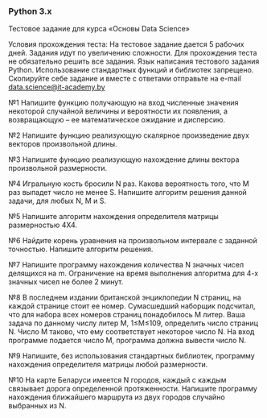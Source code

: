 ### Python 3.x

Тестовое задание для курса «Основы Data Science»
 
Условия прохождения теста:
На тестовое задание дается 5 рабочих дней. Задания идут по увеличению сложности.
Для прохождения теста не обязательно решить все задания. Язык написания тестового задания Python.
Использование стандартных функций и библиотек запрещено.
Скопируйте себе задание и вместе с ответами отправьте на e-mail data.science@it-academy.by
 
№1
Напишите функцию получающую на вход численные значения некоторой случайной величины
и вероятности их появления, а возвращающую – ее математическое ожидание и дисперсию.
 
№2
Напишите функцию реализующую скалярное произведение двух векторов произвольной длины.
 
№3
Напишите функцию реализующую нахождение длины вектора произвольной размерности.
 
№4
Игральную кость бросили N раз.
Какова вероятность того, что M раз выпадет число не менее S.
Напишите алгоритм решения данной задачи, для любых N, M и S.
 
№5
Напишите алгоритм нахождения определителя матрицы размерностью 4Х4.
 
№6
Найдите корень уравнения  на произвольном интервале с заданной точностью. Напишите алгоритм решения.
 
№7
Напишите программу нахождения количества N значных чисел делящихся на m.
Ограничение на время выполнения алгоритма для 4-х значных чисел не более 2 минут.
 
 
№8
В последнем издании британской энциклопедии N страниц, на каждой странице стоит ее номер.
Сумасшедший наборщик подсчитал, что для набора всех номеров страниц понадобилось M литер.
Ваша задача по данному числу литер M, 1≤M≤109, определить число страниц N.
Число M таково, что ему соответствует некоторое число N.
На вход программе подается число M, программа должна вывести число N.
 
№9
Напишите, без использования стандартных библиотек, программу нахождения определителя матрицы любой размерности.
 
№10
На карте Беларуси имеется N городов, каждый с каждым связывает дорога определенной протяженности.
Напишите программу нахождения ближайшего маршрута из двух городов случайно выбранных из N.
